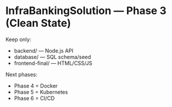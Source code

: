 # InfraBankingSolution — Phase 3 (Clean State)

Keep only:
- backend/ — Node.js API
- database/ — SQL schema/seed
- frontend-final/ — HTML/CSS/JS

Next phases:
- Phase 4 = Docker
- Phase 5 = Kubernetes
- Phase 6 = CI/CD
